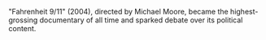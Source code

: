 "Fahrenheit 9/11" (2004), directed by Michael Moore, became the highest-grossing documentary of all time and sparked debate over its political content.
